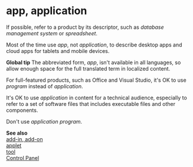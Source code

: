 # app, application

If possible, refer to a product by its descriptor, such as *database management system* or *spreadsheet*.

Most of the time use *app*, not *application*, to describe desktop apps and cloud apps for tablets and mobile devices. 

**Global tip** The abbreviated form, *app*, isn't available in all languages, so allow enough space for the full translated term in localized content.

For full-featured products, such as Office and Visual Studio, it's OK to use *program* instead of *application*.

It's OK to use *application* in
content for a technical audience, especially to refer to a set of
software files that includes executable files and other components.

Don't use *application program*.

**See also**  
[add-in, add-on](/a-to-z/a/add-in-add-on.md)  
[applet](/a-to-z/a/applet.md)  
[tool](/a-to-z/t/tool.md)   
[Control Panel](/a-to-z/c/control-panel.md)  
